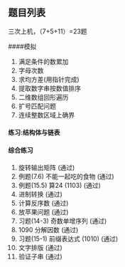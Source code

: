 

## 题目列表

三次上机，（7+5+11）=23题

####模拟 


1. 满足条件的数累加
2. 字母次数
3. 求均方差(用指针完成)
4. 提取数字串按数值排序
5. 二维数组回形遍历
6. 扩号匹配问题
7. 连续整数区域上确界

#### 练习:结构体与链表 


#### 综合练习

1. 旋转输出矩阵 (通过)
2. 例题(7.6) 不能一起吃的食物 (通过)
3. 例题(15.5) 算24 (1103) (通过)
4. 进制转换 (通过)
5. 计算反序数 (通过)
6. 放苹果问题 (通过)
7. 习题(14-3) 奇数单增序列 (通过)
8. 1090 分解因数 (通过)
9. 习题(15-1) 前缀表达式 (1010) (通过)
10. 文字排版 (通过)
11. 验证子串 (通过)
